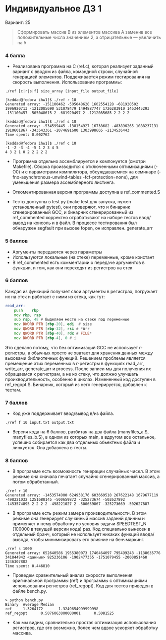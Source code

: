 # Индивидуальное ДЗ 1

Вариант: 25

> Сформировать массив B из элементов массива A заменив все
> положительные числа значением 2, а отрицательные — увеличить на 5

### 4 балла
* Реализована программа на C (ref.c), которая реализует заданный вариант с вводом из файла, командной строки, случайной генерацией элементов. Поддеживается режим тестирования на скорость выполнения. Использование программы:

```
./ref [c|r|s|f] size_array [input_file output_file]
```

```
[keddad@fedora ihw1]$ ./ref r 10
Generated array: -151100462 -505048620 1602554128 -681920502 1996920713 -1212085690 531078479 1494887747 1726283910 1463445293 
-151100457 -505048615 2 -681920497 2 -1212085685 2 2 2 2 
```

```
[keddad@fedora ihw1]$ ./ref s 10
Generated array: -534599445 -138154927 16738682 -483896265 1088237131 1910601867 -343543361 -2074691600 1303998665 -2134536443 
Time spent: 0.002762
```

```
[keddad@fedora ihw1]$ ./ref c 10
-1 -2 -3 -4 -5 1 2 3 4 5
4 3 2 1 0 2 2 2 2 2
```

* Программа отдельно ассемблируется и компонуется (смотри Makefile). Сборка производится с отключенными оптимизациями (-O0) и с параметрами компилятора, обсуждавшемися на семинаре (-fno-asynchronous-unwind-tables -fcf-protection=none), для уменьшения размера ассемблерного листинга.

* Откоментированная версия программы доступна в ref_commented.S

* Тесты доступны в test.py (make test для запуска, нужен установленный pytest), они проверяют, что и бинарник сгенерированный GCC, и бинарник сгенерированный из ref_commented корректно отрабатывают на наборе тестов ввод/вывод на консоль и в файл. В процессе тестирования был обнаружен segfault при вызове fopen, он исправлен.
generate_arr
### 5 баллов

* Аргументы передаются через параметры
* Используются локальные (на стеке) переменные, кроме констант
* В ref_commented есть комментарии о передаче аргументов в функции, и том, как они переходят из регистров на стек

### 6 баллов

Каждая из функиций получает свои аргументы в регистрах, погружает их на стек и работает с ними из стека, как тут:
```asm
read_arr:
    push    rbp
    mov rbp, rsp
    sub rsp, 48 # Выделяем место на стеке под переменные
    mov DWORD PTR [rbp-20], edi  # size
    mov QWORD PTR [rbp-32], rsi # *Arr
    mov QWORD PTR [rbp-40], rdx # FILE*
    mov DWORD PTR [rbp-4], 0 # i
```

Это сделано потому, что без оптимизаций GCC не использует r-регистры, а обычных просто не хватает для хранения данных между вызовами библиотечных функций. Решением проблемы является премещение этих переменных в r-регистры в функциях read_arr, write_arr, generate_arr и process. После записи мы для получения их обращаемся к регистрам, а не ко стеку, что должно улучшать проихводительность, особенно в циклах. Измененный код доступен в ref_regopt.S. Бинарник, который из него генерируется, добавлен к тестам.

### 7 баллов
* Код уже поддерживает ввод/вывод в/из файла.
```
./ref f 10 input.txt output.txt
```

* Версия кода на 6 баллов, разбитая на два файла (manyfiles_a.S, manyfiles_b.S), в одном из которых main, а вдругом все остальное, успешно собирается как два отдельных обьектных файла и линкуется. Она добавлена в тесты.

### 8 баллов

* В программе есть возможность генерации случайных чисел. В этом режиме она сначала печатает случайно сгенерированный массив, а потом обработанный.
```
./ref r 10
Generated array: -1453574900 624938176 603669518 267622148 1679677119 -498221032 1251688145 -500659872 -325273674 -502627892 
-1453574895 2 2 2 2 -498221027 2 -500659867 -325273669 -502627887 
```

* В программе есть режим замера производительности. В этом режиме она генерирует случайный массив заданнй длинны и применяет к нему обработку из условия задачи SPEEDTEST_N (100000 в текущей версии кода) раз. Код специально вынесен в отдельный бранч, который не использует никаких функций ввода/вывода, чтобы минимизировать его влияние на бенчмаркинг.
```
./ref s 1000
Generated array: 652640586 1955380073 1746464097 795499248 -1138635776 341844942 <данные> 925236106 -1902477355 -1751079455 -2000851460 1246307802 
Time spent: 0.446810
```

* Проведем сравнительный анализ скорости выполнения оригинальной программы (ref) и программы с оптимизациями использования регистров (ref_regopt). Код для тестов приведен в файле bench.py.

```
> python bench.py 
Binary  Average Median
ref     1.3264172       1.3249654999999998
ref_regopt      0.5076063000000001      0.5081525
```

* Как мы видим, сравнительно простая оптимизация использования регистров, где это возможно, более чем вдвое ускоряет обработку массива.